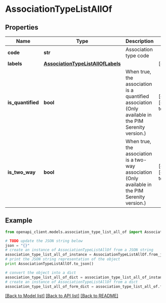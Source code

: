 # AssociationTypeListAllOf


## Properties
Name | Type | Description | Notes
------------ | ------------- | ------------- | -------------
**code** | **str** | Association type code | 
**labels** | [**AssociationTypeListAllOfLabels**](AssociationTypeListAllOfLabels.md) |  | [optional] 
**is_quantified** | **bool** | When true, the association is a quantified association (Only available in the PIM Serenity version.) | [optional] [default to False]
**is_two_way** | **bool** | When true, the association is a two-way association (Only available in the PIM Serenity version.) | [optional] [default to False]

## Example

```python
from openapi_client.models.association_type_list_all_of import AssociationTypeListAllOf

# TODO update the JSON string below
json = "{}"
# create an instance of AssociationTypeListAllOf from a JSON string
association_type_list_all_of_instance = AssociationTypeListAllOf.from_json(json)
# print the JSON string representation of the object
print AssociationTypeListAllOf.to_json()

# convert the object into a dict
association_type_list_all_of_dict = association_type_list_all_of_instance.to_dict()
# create an instance of AssociationTypeListAllOf from a dict
association_type_list_all_of_form_dict = association_type_list_all_of.from_dict(association_type_list_all_of_dict)
```
[[Back to Model list]](../README.md#documentation-for-models) [[Back to API list]](../README.md#documentation-for-api-endpoints) [[Back to README]](../README.md)


